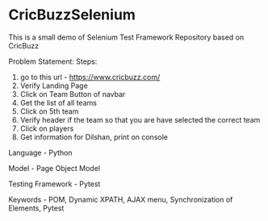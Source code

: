 # CricBuzzSelenium
This is a small demo of Selenium Test Framework Repository based on CricBuzz

Problem Statement:
Steps:
1.	go to this url - https://www.cricbuzz.com/
2.	Verify Landing Page
3.	Click on Team Button of navbar
4.	Get the list of all teams
5.	Click on 5th team 
6.	Verify header if the team so that you are have selected the correct team
7.	Click on players
8.	Get information for Dilshan, print on console

Language          - Python

Model             - Page Object Model

Testing Framework - Pytest

Keywords          - POM, Dynamic XPATH,  AJAX menu, Synchronization of Elements, Pytest

